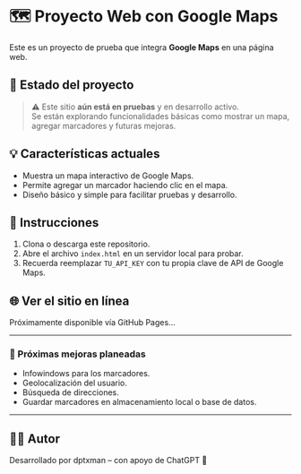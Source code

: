 # 🗺️ Proyecto Web con Google Maps

Este es un proyecto de prueba que integra **Google Maps** en una página web.

## 🚧 Estado del proyecto

> ⚠️ Este sitio **aún está en pruebas** y en desarrollo activo.  
> Se están explorando funcionalidades básicas como mostrar un mapa, agregar marcadores y futuras mejoras.

## 💡 Características actuales

- Muestra un mapa interactivo de Google Maps.
- Permite agregar un marcador haciendo clic en el mapa.
- Diseño básico y simple para facilitar pruebas y desarrollo.

## 📌 Instrucciones

1. Clona o descarga este repositorio.
2. Abre el archivo `index.html` en un servidor local para probar.
3. Recuerda reemplazar `TU_API_KEY` con tu propia clave de API de Google Maps.

## 🌐 Ver el sitio en línea

Próximamente disponible vía GitHub Pages...

---

### 📍 Próximas mejoras planeadas

- Infowindows para los marcadores.
- Geolocalización del usuario.
- Búsqueda de direcciones.
- Guardar marcadores en almacenamiento local o base de datos.

---

## 👨‍💻 Autor

Desarrollado por dptxman – con apoyo de ChatGPT 🤖

